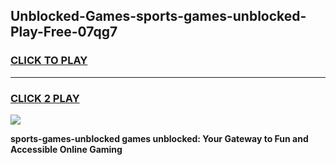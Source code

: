 
## Unblocked-Games-sports-games-unblocked-Play-Free-07qg7
<h3>
<a href="https://premium76.site?title=sports-games-unblocked&ref=18A1">CLICK TO PLAY</a></h3>
<hr>

<h3>
<a href="https://premium76.site?title=sports-games-unblocked&ref=18A1">CLICK 2 PLAY</a>
  
</h3>

<a href="https://premium76.site?title=sports-games-unblocked&ref=18A1"><img src="https://clearcache.store/games.png"></a>


**sports-games-unblocked games unblocked: Your Gateway to Fun and Accessible Online Gaming**
